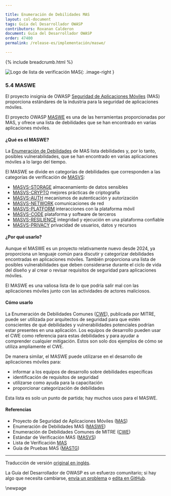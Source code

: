 ```yaml
---

title: Enumeración de Debilidades MAS 
layout: col-document
tags: Guía del Desarrollador OWASP
contributors: Roxanan Calderon
document: Guía del Desarrollador OWASP
order: 47400
permalink: /release-es/implementación/maswe/

---
```


{% include breadcrumb.html %}

<style type="text/css">
.image-right {
  height: 180px;
  display: block;
  margin-left: auto;
  margin-right: auto;
  float: right;
}
</style>

![Logo de lista de verificación MAS](../../../assets/images/logos/mas.png "OWASP MASWE"){: .image-right }

### 5.4 MASWE

El proyecto insignia de OWASP [Seguridad de Aplicaciones Móviles][masproject] (MAS)
proporciona estándares de la industria para la seguridad de aplicaciones móviles.

El proyecto OWASP [MASWE][maswe] es una de las herramientas proporcionadas por MAS,
y ofrece una lista de debilidades que se han encontrado en varias aplicaciones móviles.

#### ¿Qué es el MASWE?

La [Enumeración de Debilidades][maswe] de MAS lista debilidades y, por lo tanto, posibles vulnerabilidades,
que se han encontrado en varias aplicaciones móviles a lo largo del tiempo.

El MASWE se divide en categorías de debilidades que corresponden a las categorías de verificación de [MASVS][masvs]:

* [MASVS-STORAGE](https://mas.owasp.org/MASWE/MASVS-STORAGE/MASWE-0001/) almacenamiento de datos sensibles
* [MASVS-CRYPTO](https://mas.owasp.org/MASWE/MASVS-CRYPTO/MASWE-0009/) mejores prácticas de criptografía
* [MASVS-AUTH](https://mas.owasp.org/MASWE/MASVS-AUTH/MASWE-0028/) mecanismos de autenticación y autorización
* [MASVS-NETWORK](https://mas.owasp.org/MASWE/MASVS-NETWORK/MASWE-0047/) comunicaciones de red
* [MASVS-PLATFORM](https://mas.owasp.org/MASWE/MASVS-PLATFORM/MASWE-0053/) interacciones con la plataforma móvil
* [MASVS-CODE](https://mas.owasp.org/MASWE/MASVS-CODE/MASWE-0075/) plataforma y software de terceros
* [MASVS-RESILIENCE](https://mas.owasp.org/MASWE/MASVS-RESILIENCE/MASWE-0089/) integridad y ejecución en una plataforma confiable
* [MASVS-PRIVACY](https://mas.owasp.org/MASWE/MASVS-PRIVACY/MASWE-0108/) privacidad de usuarios, datos y recursos

#### ¿Por qué usarlo?

Aunque el MASWE es un proyecto relativamente nuevo desde 2024, ya proporciona un lenguaje común
para discutir y categorizar debilidades encontradas en aplicaciones móviles.
También proporciona una lista de posibles vulnerabilidades que deben considerarse durante el ciclo de vida del diseño
y al crear o revisar requisitos de seguridad para aplicaciones móviles.

El MASWE es una valiosa lista de lo que podría salir mal con las aplicaciones móviles junto con las actividades de actores maliciosos.

#### Cómo usarlo

La Enumeración de Debilidades Comunes ([CWE][cwe]), publicada por MITRE, puede ser utilizada por arquitectos de seguridad
para que estén conscientes de qué debilidades y vulnerabilidades potenciales podrían estar presentes en una aplicación.
Los equipos de desarrollo pueden usar el CWE como referencia para estas debilidades y para ayudar a comprender cualquier mitigación.
Estos son solo dos ejemplos de cómo se utiliza ampliamente el CWE.

De manera similar, el MASWE puede utilizarse en el desarrollo de aplicaciones móviles para:

* informar a los equipos de desarrollo sobre debilidades específicas
* identificación de requisitos de seguridad
* utilizarse como ayuda para la capacitación
* proporcionar categorización de debilidades

Esta lista es solo un punto de partida; hay muchos usos para el MASWE.

#### Referencias

* Proyecto de Seguridad de Aplicaciones Móviles ([MAS][masproject])
* Enumeración de Debilidades MAS ([MASWE][maswe])
* Enumeración de Debilidades Comunes de MITRE ([CWE][cwe])
* Estándar de Verificación MAS ([MASVS][masvs])
* Lista de Verificación [MAS][masc]
* Guía de Pruebas MAS ([MASTG][mastg])

----
Traducción de versión [original en inglés][release0704].

La Guía del Desarrollador de OWASP es un esfuerzo comunitario; si hay algo que necesita cambiarse,
[envía un problema][issue0704] o [edita en GitHub][edit0704].

[release0704]: https://github.com/OWASP/www-project-developer-guide/blob/main/draft/07-implementation/04-maswe.md
[cwe]: https://cwe.mitre.org/
[edit0704]: https://github.com/OWASP/www-project-developer-guide/blob/main/draft/07-implementation/04-maswe.md
[issue0704]: https://github.com/OWASP/www-project-developer-guide/issues/new?labels=enhancement&template=request.md&title=Update:%2007-implementation/04-maswe
[masproject]: https://owasp.org/www-project-mobile-app-security/
[masc]: https://mas.owasp.org/checklists/
[mastg]: https://mas.owasp.org/MASTG/
[maswe]: https://mas.owasp.org/MASWE/
[masvs]: https://mas.owasp.org/MASVS/

\newpage